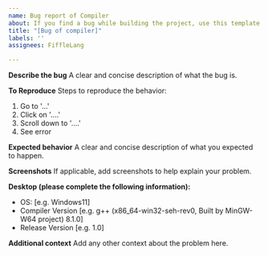 ```yaml
---
name: Bug report of Compiler
about: If you find a bug while building the project, use this template.
title: "[Bug of compiler]"
labels: ''
assignees: FiffleLang

---
```


**Describe the bug**
A clear and concise description of what the bug is.

**To Reproduce**
Steps to reproduce the behavior:
1. Go to '...'
2. Click on '....'
3. Scroll down to '....'
4. See error

**Expected behavior**
A clear and concise description of what you expected to happen.

**Screenshots**
If applicable, add screenshots to help explain your problem.

**Desktop (please complete the following information):**
 - OS: [e.g. Windows11]
 - Compiler Version [e.g. g++ (x86_64-win32-seh-rev0, Built by MinGW-W64 project) 8.1.0]
 - Release Version [e.g. 1.0]


**Additional context**
Add any other context about the problem here.
